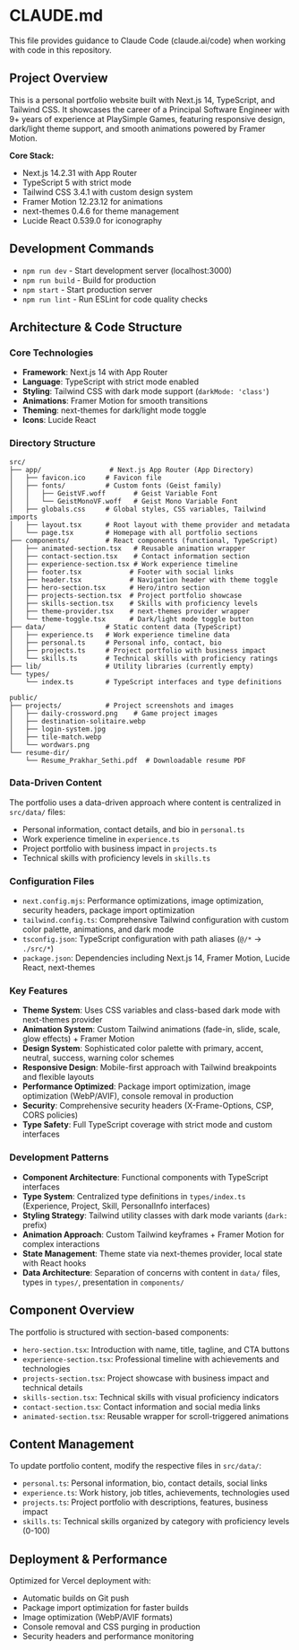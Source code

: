 # CLAUDE.md

This file provides guidance to Claude Code (claude.ai/code) when working with code in this repository.

## Project Overview

This is a personal portfolio website built with Next.js 14, TypeScript, and Tailwind CSS. It showcases the career of a Principal Software Engineer with 9+ years of experience at PlaySimple Games, featuring responsive design, dark/light theme support, and smooth animations powered by Framer Motion.

**Core Stack:**
- Next.js 14.2.31 with App Router
- TypeScript 5 with strict mode
- Tailwind CSS 3.4.1 with custom design system
- Framer Motion 12.23.12 for animations
- next-themes 0.4.6 for theme management
- Lucide React 0.539.0 for iconography

## Development Commands

- `npm run dev` - Start development server (localhost:3000)
- `npm run build` - Build for production
- `npm start` - Start production server
- `npm run lint` - Run ESLint for code quality checks

## Architecture & Code Structure

### Core Technologies
- **Framework**: Next.js 14 with App Router
- **Language**: TypeScript with strict mode enabled
- **Styling**: Tailwind CSS with dark mode support (`darkMode: 'class'`)
- **Animations**: Framer Motion for smooth transitions
- **Theming**: next-themes for dark/light mode toggle
- **Icons**: Lucide React

### Directory Structure
```
src/
├── app/                 # Next.js App Router (App Directory)
│   ├── favicon.ico     # Favicon file
│   ├── fonts/          # Custom fonts (Geist family)
│   │   ├── GeistVF.woff       # Geist Variable Font
│   │   └── GeistMonoVF.woff   # Geist Mono Variable Font
│   ├── globals.css     # Global styles, CSS variables, Tailwind imports
│   ├── layout.tsx      # Root layout with theme provider and metadata
│   └── page.tsx        # Homepage with all portfolio sections
├── components/         # React components (functional, TypeScript)
│   ├── animated-section.tsx   # Reusable animation wrapper
│   ├── contact-section.tsx    # Contact information section
│   ├── experience-section.tsx # Work experience timeline
│   ├── footer.tsx            # Footer with social links
│   ├── header.tsx            # Navigation header with theme toggle
│   ├── hero-section.tsx      # Hero/intro section
│   ├── projects-section.tsx  # Project portfolio showcase
│   ├── skills-section.tsx    # Skills with proficiency levels
│   ├── theme-provider.tsx    # next-themes provider wrapper
│   └── theme-toggle.tsx      # Dark/light mode toggle button
├── data/               # Static content data (TypeScript)
│   ├── experience.ts   # Work experience timeline data
│   ├── personal.ts     # Personal info, contact, bio
│   ├── projects.ts     # Project portfolio with business impact
│   └── skills.ts       # Technical skills with proficiency ratings
├── lib/                # Utility libraries (currently empty)
└── types/
    └── index.ts        # TypeScript interfaces and type definitions

public/
├── projects/           # Project screenshots and images
│   ├── daily-crossword.png    # Game project images
│   ├── destination-solitaire.webp
│   ├── login-system.jpg
│   ├── tile-match.webp
│   └── wordwars.png
└── resume-dir/
    └── Resume_Prakhar_Sethi.pdf  # Downloadable resume PDF
```

### Data-Driven Content
The portfolio uses a data-driven approach where content is centralized in `src/data/` files:
- Personal information, contact details, and bio in `personal.ts`
- Work experience timeline in `experience.ts`
- Project portfolio with business impact in `projects.ts`
- Technical skills with proficiency levels in `skills.ts`

### Configuration Files
- `next.config.mjs`: Performance optimizations, image optimization, security headers, package import optimization
- `tailwind.config.ts`: Comprehensive Tailwind configuration with custom color palette, animations, and dark mode
- `tsconfig.json`: TypeScript configuration with path aliases (`@/*` → `./src/*`)
- `package.json`: Dependencies including Next.js 14, Framer Motion, Lucide React, next-themes

### Key Features
- **Theme System**: Uses CSS variables and class-based dark mode with next-themes provider
- **Animation System**: Custom Tailwind animations (fade-in, slide, scale, glow effects) + Framer Motion
- **Design System**: Sophisticated color palette with primary, accent, neutral, success, warning color schemes
- **Responsive Design**: Mobile-first approach with Tailwind breakpoints and flexible layouts
- **Performance Optimized**: Package import optimization, image optimization (WebP/AVIF), console removal in production
- **Security**: Comprehensive security headers (X-Frame-Options, CSP, CORS policies)
- **Type Safety**: Full TypeScript coverage with strict mode and custom interfaces

### Development Patterns
- **Component Architecture**: Functional components with TypeScript interfaces
- **Type System**: Centralized type definitions in `types/index.ts` (Experience, Project, Skill, PersonalInfo interfaces)
- **Styling Strategy**: Tailwind utility classes with dark mode variants (`dark:` prefix)
- **Animation Approach**: Custom Tailwind keyframes + Framer Motion for complex interactions
- **State Management**: Theme state via next-themes provider, local state with React hooks
- **Data Architecture**: Separation of concerns with content in `data/` files, types in `types/`, presentation in `components/`

## Component Overview
The portfolio is structured with section-based components:
- `hero-section.tsx`: Introduction with name, title, tagline, and CTA buttons
- `experience-section.tsx`: Professional timeline with achievements and technologies
- `projects-section.tsx`: Project showcase with business impact and technical details
- `skills-section.tsx`: Technical skills with visual proficiency indicators
- `contact-section.tsx`: Contact information and social media links
- `animated-section.tsx`: Reusable wrapper for scroll-triggered animations

## Content Management
To update portfolio content, modify the respective files in `src/data/`:
- `personal.ts`: Personal information, bio, contact details, social links
- `experience.ts`: Work history, job titles, achievements, technologies used
- `projects.ts`: Project portfolio with descriptions, features, business impact
- `skills.ts`: Technical skills organized by category with proficiency levels (0-100)

## Deployment & Performance
Optimized for Vercel deployment with:
- Automatic builds on Git push
- Package import optimization for faster builds
- Image optimization (WebP/AVIF formats)
- Console removal and CSS purging in production
- Security headers and performance monitoring